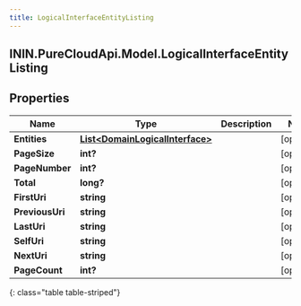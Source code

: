 ```yaml
---
title: LogicalInterfaceEntityListing
---
```

## ININ.PureCloudApi.Model.LogicalInterfaceEntityListing

## Properties

|Name | Type | Description | Notes|
|------------ | ------------- | ------------- | -------------|
| **Entities** | [**List&lt;DomainLogicalInterface&gt;**](DomainLogicalInterface.html) |  | [optional] |
| **PageSize** | **int?** |  | [optional] |
| **PageNumber** | **int?** |  | [optional] |
| **Total** | **long?** |  | [optional] |
| **FirstUri** | **string** |  | [optional] |
| **PreviousUri** | **string** |  | [optional] |
| **LastUri** | **string** |  | [optional] |
| **SelfUri** | **string** |  | [optional] |
| **NextUri** | **string** |  | [optional] |
| **PageCount** | **int?** |  | [optional] |
{: class="table table-striped"}


